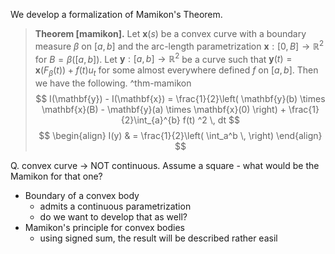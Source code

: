 We develop a formalization of Mamikon's Theorem.

> __Theorem [mamikon].__ Let $\mathbf{x}(s)$ be a convex curve with a boundary measure $\beta$ on $[a, b]$ and the arc-length parametrization $\mathbf{x} : [0, B] \to \mathbb{R}^2$ for $B = \beta([a, b])$. Let $\mathbf{y} : [a, b] \to \mathbb{R}^2$ be a curve such that $\mathbf{y}(t) = \mathbf{x}(F_\beta(t)) + f(t) u_t$ for some almost everywhere defined $f$ on $[a, b]$. Then we have the following. ^thm-mamikon
$$
I(\mathbf{y}) - I(\mathbf{x}) = \frac{1}{2}\left( \mathbf{y}(b) \times \mathbf{x}(B) - \mathbf{y}(a) \times \mathbf{x}(0) \right) + \frac{1}{2}\int_{a}^{b} f(t) ^2 \, dt
$$
$$
\begin{align}
I(y) & = \frac{1}{2}\left( \int_a^b \, \right) 
\end{align}
$$


Q. convex curve -> NOT continuous. Assume a square - what would be the Mamikon for that one?

- Boundary of a convex body
	- admits a continuous parametrization
	- do we want to develop that as well?
- Mamikon's principle for convex bodies
	- using signed sum, the result will be described rather easil
